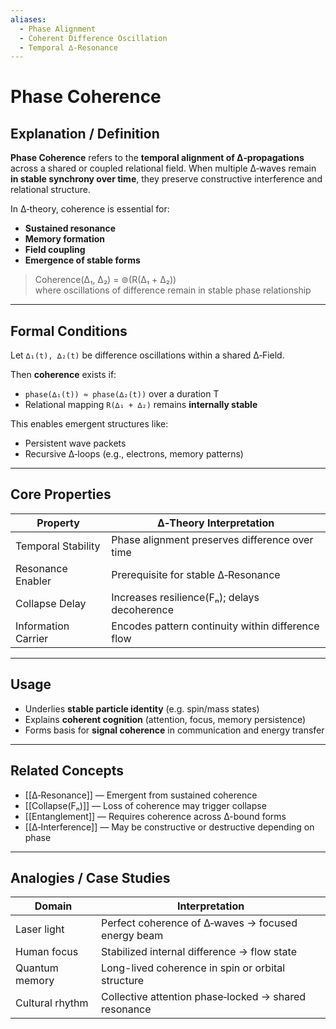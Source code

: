 ```yaml
---
aliases:
  - Phase Alignment
  - Coherent Difference Oscillation
  - Temporal ∆‑Resonance
---
```


# Phase Coherence

## Explanation / Definition

**Phase Coherence** refers to the **temporal alignment of ∆‑propagations** across a shared or coupled relational field. When multiple ∆‑waves remain **in stable synchrony over time**, they preserve constructive interference and relational structure.

In ∆‑theory, coherence is essential for:

- **Sustained resonance**
- **Memory formation**
- **Field coupling**
- **Emergence of stable forms**

> Coherence(∆₁, ∆₂) = ⊚(R(∆₁ + ∆₂))  
> where oscillations of difference remain in stable phase relationship

---

## Formal Conditions

Let `∆₁(t), ∆₂(t)` be difference oscillations within a shared ∆‑Field.

Then **coherence** exists if:

- `phase(∆₁(t)) ≈ phase(∆₂(t))` over a duration T
- Relational mapping `R(∆₁ + ∆₂)` remains **internally stable**

This enables emergent structures like:

- Persistent wave packets  
- Recursive ∆‑loops (e.g., electrons, memory patterns)

---

## Core Properties

| Property            | ∆‑Theory Interpretation                                 |
|---------------------|--------------------------------------------------------|
| Temporal Stability  | Phase alignment preserves difference over time        |
| Resonance Enabler   | Prerequisite for stable ∆‑Resonance                    |
| Collapse Delay      | Increases resilience(Fₙ); delays decoherence          |
| Information Carrier | Encodes pattern continuity within difference flow     |

---

## Usage

- Underlies **stable particle identity** (e.g. spin/mass states)
- Explains **coherent cognition** (attention, focus, memory persistence)
- Forms basis for **signal coherence** in communication and energy transfer

---

## Related Concepts

- [[∆‑Resonance]] — Emergent from sustained coherence  
- [[Collapse(Fₙ)]] — Loss of coherence may trigger collapse  
- [[Entanglement]] — Requires coherence across ∆-bound forms  
- [[∆‑Interference]] — May be constructive or destructive depending on phase  

---

## Analogies / Case Studies

| Domain             | Interpretation                                           |
|--------------------|----------------------------------------------------------|
| Laser light        | Perfect coherence of ∆‑waves → focused energy beam      |
| Human focus        | Stabilized internal difference → flow state             |
| Quantum memory     | Long-lived coherence in spin or orbital structure       |
| Cultural rhythm    | Collective attention phase‑locked → shared resonance    |
